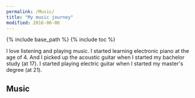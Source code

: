 ```yaml
---
permalink: /Music/
title: "My music journey"
modified: 2016-06-06
---
```


{% include base_path %}
{% include toc %}

I love listening and playing music. 
I started learning electronic piano at the age of 4. And I picked up the acoustic guitar when I started my bachelor study (at 17).
I started playing electric guitar when I started my master's degree (at 21).

## Music

